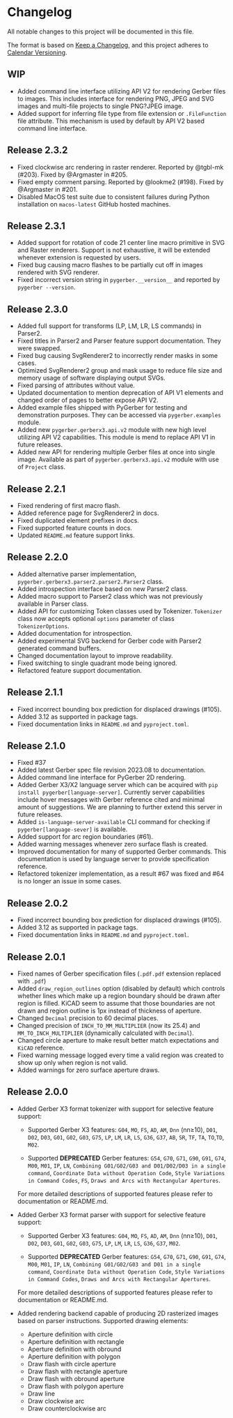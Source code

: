 # Changelog

All notable changes to this project will be documented in this file.

The format is based on [Keep a Changelog](https://keepachangelog.com/en/1.0.0/), and
this project adheres to [Calendar Versioning](https://calver.org/).

## WIP

- Added command line interface utilizing API V2 for rendering Gerber files to images.
  This includes interface for rendering PNG, JPEG and SVG images and multi-file projects
  to single PNG?JPEG image.
- Added support for inferring file type from file extension or `.FileFunction` file
  attribute. This mechanism is used by default by API V2 based command line interface.

## Release 2.3.2

- Fixed clockwise arc rendering in raster renderer. Reported by @tgbl-mk (#203). Fixed
  by @Argmaster in #205.
- Fixed empty comment parsing. Reported by @lookme2 (#198). Fixed by @Argmaster in #201.
- Disabled MacOS test suite due to consistent failures during Python installation on
  `macos-latest` GitHub hosted machines.

## Release 2.3.1

- Added support for rotation of code 21 center line macro primitive in SVG and Raster
  renderers. Support is not exhaustive, it will be extended whenever extension is
  requested by users.
- Fixed bug causing macro flashes to be partially cut off in images rendered with SVG
  renderer.
- Fixed incorrect version string in `pygerber.__version__` and reported by
  `pygerber --version`.

## Release 2.3.0

- Added full support for transforms (LP, LM, LR, LS commands) in Parser2.
- Fixed titles in Parser2 and Parser feature support documentation. They were swapped.
- Fixed bug causing SvgRenderer2 to incorrectly render masks in some cases.
- Optimized SvgRenderer2 group and mask usage to reduce file size and memory usage of
  software displaying output SVGs.
- Fixed parsing of attributes without value.
- Updated documentation to mention deprecation of API V1 elements and changed order of
  pages to better expose API V2.
- Added example files shipped with PyGerber for testing and demonstration purposes. They
  can be accessed via `pygerber.examples` module.
- Added new `pygerber.gerberx3.api.v2` module with new high level utilizing API V2
  capabilities. This module is mend to replace API V1 in future releases.
- Added new API for rendering multiple Gerber files at once into single image. Available
  as part of `pygerber.gerberx3.api.v2` module with use of `Project` class.

## Release 2.2.1

- Fixed rendering of first macro flash.
- Added reference page for SvgRenderer2 in docs.
- Fixed duplicated element prefixes in docs.
- Fixed supported feature counts in docs.
- Updated `README.md` feature support links.

## Release 2.2.0

- Added alternative parser implementation, `pygerber.gerberx3.parser2.parser2.Parser2`
  class.
- Added introspection interface based on new Parser2 class.
- Added macro support to Parser2 class which was not previously available in Parser
  class.
- Added API for customizing Token classes used by Tokenizer. `Tokenizer` class now
  accepts optional `options` parameter of class `TokenizerOptions`.
- Added documentation for introspection.
- Added experimental SVG backend for Gerber code with Parser2 generated command buffers.
- Changed documentation layout to improve readability.
- Fixed switching to single quadrant mode being ignored.
- Refactored feature support documentation.

## Release 2.1.1

- Fixed incorrect bounding box prediction for displaced drawings (#105).
- Added 3.12 as supported in package tags.
- Fixed documentation links in `README.md` and `pyproject.toml`.

## Release 2.1.0

- Fixed #37
- Added latest Gerber spec file revision 2023.08 to documentation.
- Added command line interface for PyGerber 2D rendering.
- Added Gerber X3/X2 language server which can be acquired with
  `pip install pygerber[language-server]`. Currently server capabilities include hover
  messages with Gerber reference cited and minimal amount of suggestions. We are
  planning to further extend this server in future releases.
- Added `is-language-server-available` CLI command for checking if
  `pygerber[language-sever]` is available.
- Added support for arc region boundaries (#61).
- Added warning messages whenever zero surface flash is created.
- Improved documentation for many of supported Gerber commands. This documentation is
  used by language server to provide specification reference.
- Refactored tokenizer implementation, as a result #67 was fixed and #64 is no longer an
  issue in some cases.

## Release 2.0.2

- Fixed incorrect bounding box prediction for displaced drawings (#105).
- Added 3.12 as supported in package tags.
- Fixed documentation links in `README.md` and `pyproject.toml`.

## Release 2.0.1

- Fixed names of Gerber specification files (`.pdf.pdf` extension replaced with `.pdf`)
- Added `draw_region_outlines` option (disabled by default) which controls whether lines
  which make up a region boundary should be drawn after region is filled. KiCAD seem to
  assume that those boundaries are not drawn and region outline is 1px instead of
  thickness of aperture.
- Changed `Decimal` precision to 60 decimal places.
- Changed precision of `INCH_TO_MM_MULTIPLIER` (now its 25.4) and
  `MM_TO_INCH_MULTIPLIER` (dynamically calculated with `Decimal`).
- Changed circle aperture to make result better match expectations and `KiCAD`
  reference.
- Fixed warning message logged every time a valid region was created to show up only
  when region is not valid.
- Added warnings for zero surface aperture draws.

## Release 2.0.0

- Added Gerber X3 format tokenizer with support for selective feature support:

  - Supported Gerber X3 features: `G04`, `MO`, `FS`, `AD`, `AM`, `Dnn` (nn≥10), `D01`,
    `D02`, `D03`, `G01`, `G02`, `G03`, `G75`, `LP`, `LM`, `LR`, `LS`, `G36`, `G37`,
    `AB`, `SR`, `TF`, `TA`, `TO`,`TD`, `M02`.

  - Supported **DEPRECATED** Gerber features: `G54`, `G70`, `G71`, `G90`, `G91`, `G74`,
    `M00`, `M01`, `IP`, `LN`,
    `Combining G01/G02/G03 and D01/D02/D03 in a single command`,
    `Coordinate Data without Operation Code`, `Style Variations in Command Codes`, `FS`,
    `Draws and Arcs with Rectangular Apertures`.

  For more detailed descriptions of supported features please refer to documentation or
  README.md.

- Added Gerber X3 format parser with support for selective feature support:

  - Supported Gerber X3 features: `G04`, `MO`, `FS`, `AD`, `AM`, `Dnn` (nn≥10), `D01`,
    `D02`, `D03`, `G01`, `G02`, `G03`, `G75`, `LP`, `LM`, `LR`, `LS`, `G36`, `G37`,
    `M02`.

  - Supported **DEPRECATED** Gerber features: `G54`, `G70`, `G71`, `G90`, `G91`, `G74`,
    `M00`, `M01`, `IP`, `LN`, `Combining G01/G02/G03 and D01 in a single command`,
    `Coordinate Data without Operation Code`, `Style Variations in Command Codes`,
    `Draws and Arcs with Rectangular Apertures`.

  For more detailed descriptions of supported features please refer to documentation or
  README.md.

- Added rendering backend capable of producing 2D rasterized images based on parser
  instructions. Supported drawing elements:
  - Aperture definition with circle
  - Aperture definition with rectangle
  - Aperture definition with obround
  - Aperture definition with polygon
  - Draw flash with circle aperture
  - Draw flash with rectangle aperture
  - Draw flash with obround aperture
  - Draw flash with polygon aperture
  - Draw line
  - Draw clockwise arc
  - Draw counterclockwise arc
